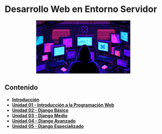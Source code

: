 # Desarrollo Web en Entorno Servidor

<div align=center>
<img src="../extras/hacker.gif" alt="me" width="60%">
</div>

## Contenido
- [__Introducción__](./introducción/README.md)
- [__Unidad 01 - Introducción a la Programación Web__](./unidad%2001/README.md)
- [__Unidad 02 - Django Básico__](./unidad%2002/README.md)
- [__Unidad 03 - Django Medio__](./unidad%2003/README.md)
- [__Unidad 04 - Django Avanzado__](./unidad%2004/README.md)
- [__Unidad 05 - Django Especializado__](./unidad%2005/README.md)